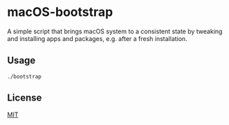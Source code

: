 # macOS-bootstrap

A simple script that brings macOS system to a consistent state
by tweaking and installing apps and packages, e.g. after a fresh installation.

## Usage

    ./bootstrap

## License

[MIT](https://github.com/hypnoglow/macOS-bootstrap/blob/master/LICENCE.md)
